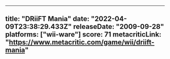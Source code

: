 
---
title: "DRiiFT Mania"
date: "2022-04-09T23:38:29.433Z"
releaseDate: "2009-09-28"
platforms: ["wii-ware"]
score: 71
metacriticLink: "https://www.metacritic.com/game/wii/driift-mania"
---
